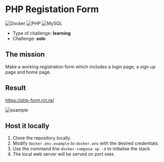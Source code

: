 # PHP Registation Form

![Docker](https://img.shields.io/badge/docker-%230db7ed.svg?style=for-the-badge&logo=docker&logoColor=white) ![PHP](https://img.shields.io/badge/php-%23777BB4.svg?style=for-the-badge&logo=php&logoColor=white) ![MySQL](https://img.shields.io/badge/mysql-%2300f.svg?style=for-the-badge&logo=mysql&logoColor=white)

- Type of challenge: **learning**
- Challenge: **solo**

## The mission

Make a working registration form which includes a login page, a sign up page and home page.

## Result

https://php-form.rct.re/

![example](https://user-images.githubusercontent.com/117943210/215461713-9f6c1584-7b11-4291-96ab-fe51755d33a0.png)

## Host it locally

1. Clone the repository locally.
2. Modify `docker.env.example` to `docker.env` with the desired credentials.
3. Use the command line `docker-compose up -d` to initialise the stack.
4. The local web server will be served on port `4404`.
